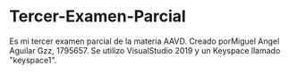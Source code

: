 # Tercer-Examen-Parcial
Es mi tercer examen parcial de la materia AAVD. Creado porMiguel Angel Aguilar Gzz, 1795657.
Se utilizo VisualStudio 2019 y un Keyspace llamado "keyspace1".
